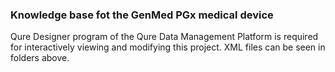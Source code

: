 ### Knowledge base fot the GenMed PGx medical device

Qure Designer program of the Qure Data Management Platform is required for interactively viewing and modifying this project. XML files can be seen in folders above.
